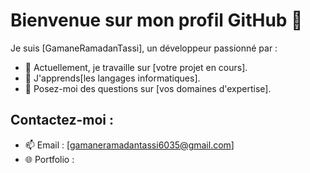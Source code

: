 # Bienvenue sur mon profil GitHub 👋

Je suis [GamaneRamadanTassi], un développeur passionné par :

- 🔭 Actuellement, je travaille sur [votre projet en cours].
- 🌱 J'apprends[les langages informatiques].
- 💬 Posez-moi des questions sur [vos domaines d'expertise].

## Contactez-moi :
- 📫 Email : [gamaneramadantassi6035@gmail.com]
- 🌐 Portfolio : [](https://LARCITECH.com)
